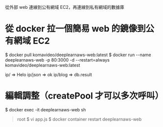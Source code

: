 從外部 web 連線到公有網域 EC2，再連線到私有網域的數據庫

# 從 docker 拉一個簡易 web 的鏡像到公有網域 EC2

$ docker pull komavideo/deeplearnaws-web:latest
$ docker run --name deeplearnaws-web -p 80:3000 -d --restart=always komavideo/deeplearnaws-web:latest

ip/ => Helo
ip/json => ok
ip/blog => db.result

# 編輯調整（createPool 才可以多次呼叫）

$ docker exec -it deeplearnaws-web sh

> root $ vi app.js
> $ docker container restart deeplearnaws-web

